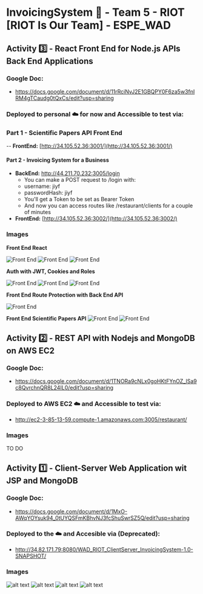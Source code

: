 # InvoicingSystem 🧾 - Team 5 - RIOT [RIOT Is Our Team] - ESPE_WAD

## Activity 3️⃣ - React Front End for Node.js APIs Back End Applications

### Google Doc:
- https://docs.google.com/document/d/11rRciNvJ2E1GBQPY0F6za5w3fnIRM4gTCaudg0tQxCs/edit?usp=sharing

### Deployed to personal ☁️ for now and Accessible to test via:

### Part 1 - Scientific Papers API Front End
-- **FrontEnd:** [http://34.105.52.36:3001/](http://34.105.52.36:3001/)

#### Part 2 - Invoicing System for a Business
- **BackEnd:** http://44.211.70.232:3005/login
  - You can make a POST request to /login with:
  - username: jiyf
  - passwordHash: jiyf
  - You'll get a Token to be set as Bearer Token
  - And now you can access routes like /restaurant/clients for a couple of minutes
- **FrontEnd:** [http://34.105.52.36:3002/](http://34.105.52.36:3002/)


### Images
**Front End React**

![Front End](https://i.imgur.com/wRCBSEb.png)
![Front End](https://i.imgur.com/16b83KB.png)
![Front End](https://i.imgur.com/N4zAfSb.png)

**Auth with JWT, Cookies and Roles**

![Front End](https://i.imgur.com/xUrcuVT.png)
![Front End](https://i.imgur.com/r49pcM7.png)
![Front End](https://i.imgur.com/ttSIQ9d.png)

**Front End Route Protection with Back End API**

![Front End](https://i.imgur.com/wJtzB6c.png)

**Front End Scientific Papers API**
![Front End](https://i.imgur.com/rf4DGv3.png)
![Front End](https://i.imgur.com/Lkcq7m1.png)


## Activity 2️⃣ - REST API with Nodejs and MongoDB on AWS EC2

### Google Doc:
- https://docs.google.com/document/d/1TNORa9cNLx0goHKtFYnOZ_lSa9c8QvrchnQR8L24IL0/edit?usp=sharing

### Deployed to AWS EC2 ☁️ and Accessible to test via:
- http://ec2-3-85-13-59.compute-1.amazonaws.com:3005/restaurant/

### Images

TO DO


## Activity 1️⃣ - Client-Server Web Application wit JSP and MongoDB

### Google Doc:
- https://docs.google.com/document/d/1MxO-AWqYOYsuk94_0tUYQSFmKBhvNJ3fcShuSwrSZ5Q/edit?usp=sharing

### Deployed to the ☁️ and Accesible via (Deprecated):
- http://34.82.171.79:8080/WAD_RIOT_ClientServer_InvoicingSystem-1.0-SNAPSHOT/

### Images
![alt text](https://i.imgur.com/yguVB03.png)
![alt text](https://i.imgur.com/hIpI8Cq.png)
![alt text](https://i.imgur.com/xWCxmUs.png)
![alt text](https://i.imgur.com/DIEtTM8.png)




